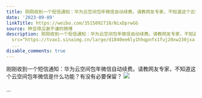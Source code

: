 ```yaml
---
title: 刚刚收到一个短信通知：华为云空间包年微信自动续费。请教网友专家，不知道这个云空间包年微信是什么功能？有没有必要保留？ [图片]
date: '2023-09-09'
linkTitle: https://weibo.com/3515092710/NixDprwGG
source: 种豆得瓜谢不谦的微博
description: 刚刚收到一个短信通知：华为云空间包年微信自动续费。请教网友专家，不知道这个云空间包年微信是什么功能？有没有必要保留？ <img style=""
  src="https://tvax1.sinaimg.cn/large/d1840ee6ly1hhqpnfx1fuj20xw230jxa.jpg" referrerpolicy="no-referrer"><br><br>
  ...
disable_comments: true
---
```

刚刚收到一个短信通知：华为云空间包年微信自动续费。请教网友专家，不知道这个云空间包年微信是什么功能？有没有必要保留？ <img style="" src="https://tvax1.sinaimg.cn/large/d1840ee6ly1hhqpnfx1fuj20xw230jxa.jpg" referrerpolicy="no-referrer"><br><br> ...